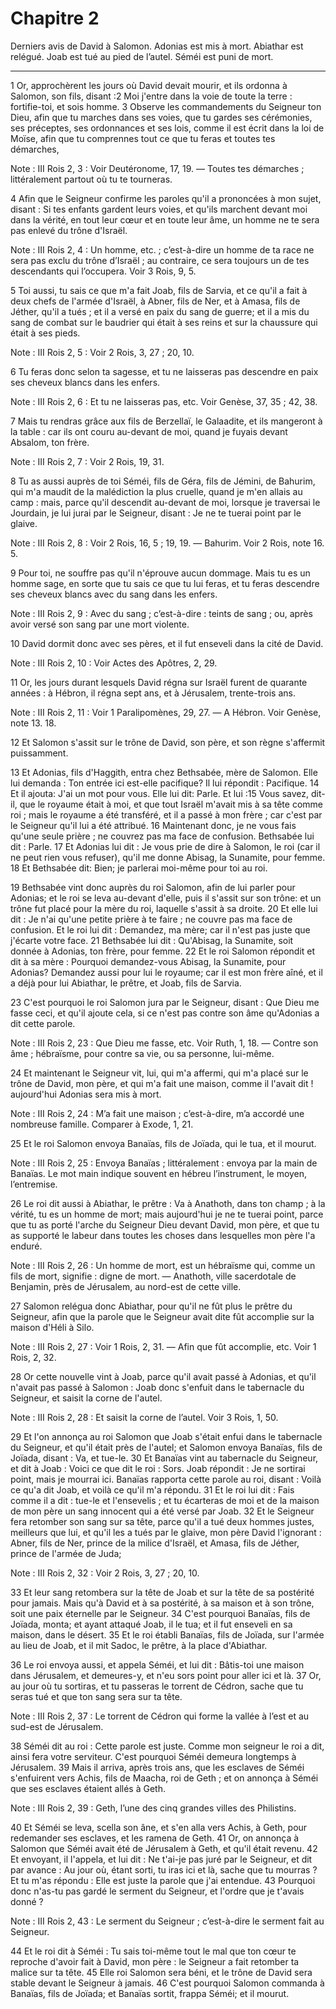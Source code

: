 # Chapitre 2

Derniers avis de David à Salomon.
Adonias est mis à mort.
Abiathar est relégué.
Joab est tué au pied de l’autel.
Séméi est puni de mort.

***

1 Or, approchèrent les jours où David devait mourir, et ils ordonna à Salomon, son fils, disant :2 Moi j'entre dans la voie de toute la terre : fortifie-toi, et sois homme. 3 Observe les commandements du Seigneur ton Dieu, afin que tu marches dans ses voies, que tu gardes ses cérémonies, ses préceptes, ses ordonnances et ses lois, comme il est écrit dans la loi de Moïse, afin que tu comprennes tout ce que tu feras et toutes tes démarches,

<span class="bible-note">Note : </span> III Rois 2, 3 : Voir Deutéronome, 17, 19. ― Toutes tes démarches ; littéralement partout où tu te tourneras.

4 Afin que le Seigneur confirme les paroles qu'il a prononcées à mon sujet, disant : Si tes enfants gardent leurs voies, et qu'ils marchent devant moi dans la vérité, en tout leur cœur et en toute leur âme, un homme ne te sera pas enlevé du trône d'Israël.

<span class="bible-note">Note : </span> III Rois 2, 4 : Un homme, etc. ; c’est-à-dire un homme de ta race ne sera pas exclu du trône d’Israël ; au contraire, ce sera toujours un de tes descendants qui l’occupera. Voir 3 Rois, 9, 5.

5 Toi aussi, tu sais ce que m'a fait Joab, fils de Sarvia, et ce qu'il a fait à deux chefs de l'armée d'Israël, à Abner, fils de Ner, et à Amasa, fils de Jéther, qu'il a tués ; et il a versé en paix du sang de guerre; et il a mis du sang de combat sur le baudrier qui était à ses reins et sur la chaussure qui était à ses pieds.

<span class="bible-note">Note : </span> III Rois 2, 5 : Voir 2 Rois, 3, 27 ; 20, 10.

6 Tu feras donc selon ta sagesse, et tu ne laisseras pas descendre en paix ses cheveux blancs dans les enfers.

<span class="bible-note">Note : </span> III Rois 2, 6 : Et tu ne laisseras pas, etc. Voir Genèse, 37, 35 ; 42, 38.

7 Mais tu rendras grâce aux fils de Berzellaï, le Galaadite, et ils mangeront à la table : car ils ont couru au-devant de moi, quand je fuyais devant Absalom, ton frère.

<span class="bible-note">Note : </span> III Rois 2, 7 : Voir 2 Rois, 19, 31.

8 Tu as aussi auprès de toi Séméi, fils de Géra, fils de Jémini, de Bahurim, qui m'a maudit de la malédiction la plus cruelle, quand je m'en allais au camp : mais, parce qu'il descendit au-devant de moi, lorsque je traversai le Jourdain, je lui jurai par le Seigneur, disant : Je ne te tuerai point par le glaive.

<span class="bible-note">Note : </span> III Rois 2, 8 : Voir 2 Rois, 16, 5 ; 19, 19. ― Bahurim. Voir 2 Rois, note 16. 5.

9 Pour toi, ne souffre pas qu'il n'éprouve aucun dommage. Mais tu es un homme sage, en sorte que tu sais ce que tu lui feras, et tu feras descendre ses cheveux blancs avec du sang dans les enfers.

<span class="bible-note">Note : </span> III Rois 2, 9 : Avec du sang ; c’est-à-dire : teints de sang ; ou, après avoir versé son sang par une mort violente.


10 David dormit donc avec ses pères, et il fut enseveli dans la cité de David.

<span class="bible-note">Note : </span> III Rois 2, 10 : Voir Actes des Apôtres, 2, 29.

11 Or, les jours durant lesquels David régna sur Israël furent de quarante années : à Hébron, il régna sept ans, et à Jérusalem, trente-trois ans.

<span class="bible-note">Note : </span> III Rois 2, 11 : Voir 1 Paralipomènes, 29, 27. ― A Hébron. Voir Genèse, note 13. 18.

12 Et Salomon s'assit sur le trône de David, son père, et son règne s'affermit puissamment.


13 Et Adonias, fils d'Haggith, entra chez Bethsabée, mère de Salomon. Elle lui demanda : Ton entrée ici est-elle pacifique? Il lui répondit : Pacifique. 14 Et il ajouta: J'ai un mot pour vous. Elle lui dit: Parle. Et lui :15 Vous savez, dit-il, que le royaume était à moi, et que tout Israël m'avait mis à sa tête comme roi ; mais le royaume a été transféré, et il a passé à mon frère ; car c'est par le Seigneur qu'il lui a été attribué. 16 Maintenant donc, je ne vous fais qu'une seule prière ; ne couvrez pas ma face de confusion. Bethsabée lui dit : Parle. 17 Et Adonias lui dit : Je vous prie de dire à Salomon, le roi (car il ne peut rien vous refuser), qu'il me donne Abisag, la Sunamite, pour femme. 18 Et Bethsabée dit: Bien; je parlerai moi-même pour toi au roi.


19 Bethsabée vint donc auprès du roi Salomon, afin de lui parler pour Adonias; et le roi se leva au-devant d'elle, puis il s'assit sur son trône: et un trône fut placé pour la mère du roi, laquelle s'assit à sa droite. 20 Et elle lui dit : Je n'ai qu'une petite prière à te faire ; ne couvre pas ma face de confusion. Et le roi lui dit : Demandez, ma mère; car il n'est pas juste que j'écarte votre face. 21 Bethsabée lui dit : Qu'Abisag, la Sunamite, soit donnée à Adonias, ton frère, pour femme. 22 Et le roi Salomon répondit et dit à sa mère : Pourquoi demandez-vous Abisag, la Sunamite, pour Adonias? Demandez aussi pour lui le royaume; car il est mon frère aîné, et il a déjà pour lui Abiathar, le prêtre, et Joab, fils de Sarvia.


23 C'est pourquoi le roi Salomon jura par le Seigneur, disant : Que Dieu me fasse ceci, et qu'il ajoute cela, si ce n'est pas contre son âme qu'Adonias a dit cette parole.

<span class="bible-note">Note : </span> III Rois 2, 23 : Que Dieu me fasse, etc. Voir Ruth, 1, 18. ― Contre son âme ; hébraïsme, pour contre sa vie, ou sa personne, lui-même.

24 Et maintenant le Seigneur vit, lui, qui m'a affermi, qui m'a placé sur le trône de David, mon père, et qui m'a fait une maison, comme il l'avait dit ! aujourd'hui Adonias sera mis à mort.

<span class="bible-note">Note : </span> III Rois 2, 24 : M’a fait une maison ; c’est-à-dire, m’a accordé une nombreuse famille. Comparer à Exode, 1, 21.

25 Et le roi Salomon envoya Banaïas, fils de Joïada, qui le tua, et il mourut.

<span class="bible-note">Note : </span> III Rois 2, 25 : Envoya Banaïas ; littéralement : envoya par la main de Banaïas. Le mot main indique souvent en hébreu l’instrument, le moyen, l’entremise.


26 Le roi dit aussi à Abiathar, le prêtre : Va à Anathoth, dans ton champ ; à la vérité, tu es un homme de mort; mais aujourd'hui je ne te tuerai point, parce que tu as porté l'arche du Seigneur Dieu devant David, mon père, et que tu as supporté le labeur dans toutes les choses dans lesquelles mon père l'a enduré.

<span class="bible-note">Note : </span> III Rois 2, 26 : Un homme de mort, est un hébraïsme qui, comme un fils de mort, signifie : digne de mort. ― Anathoth, ville sacerdotale de Benjamin, près de Jérusalem, au nord-est de cette ville.

27 Salomon relégua donc Abiathar, pour qu'il ne fût plus le prêtre du Seigneur, afin que la parole que le Seigneur avait dite fût accomplie sur la maison d'Héli à Silo.

<span class="bible-note">Note : </span> III Rois 2, 27 : Voir 1 Rois, 2, 31. ― Afin que fût accomplie, etc. Voir 1 Rois, 2, 32.


28 Or cette nouvelle vint à Joab, parce qu'il avait passé à Adonias, et qu'il n'avait pas passé à Salomon : Joab donc s'enfuit dans le tabernacle du Seigneur, et saisit la corne de l'autel.

<span class="bible-note">Note : </span> III Rois 2, 28 : Et saisit la corne de l’autel. Voir 3 Rois, 1, 50.

29 Et l'on annonça au roi Salomon que Joab s'était enfui dans le tabernacle du Seigneur, et qu'il était près de l'autel; et Salomon envoya Banaïas, fils de Joïada, disant : Va, et tue-le. 30 Et Banaïas vint au tabernacle du Seigneur, et dit à Joab : Voici ce que dit le roi : Sors. Joab répondit : Je ne sortirai point, mais je mourrai ici. Banaïas rapporta cette parole au roi, disant : Voilà ce qu'a dit Joab, et voilà ce qu'il m'a répondu. 31 Et le roi lui dit : Fais comme il a dit : tue-le et l'ensevelis ; et tu écarteras de moi et de la maison de mon père un sang innocent qui a été versé par Joab. 32 Et le Seigneur fera retomber son sang sur sa tête, parce qu'il a tué deux hommes justes, meilleurs que lui, et qu'il les a tués par le glaive, mon père David l'ignorant : Abner, fils de Ner, prince de la milice d'Israël, et Amasa, fils de Jéther, prince de l'armée de Juda;

<span class="bible-note">Note : </span> III Rois 2, 32 : Voir 2 Rois, 3, 27 ; 20, 10.

33 Et leur sang retombera sur la tête de Joab et sur la tête de sa postérité pour jamais. Mais qu'à David et à sa postérité, à sa maison et à son trône, soit une paix éternelle par le Seigneur. 34 C'est pourquoi Banaïas, fils de Joïada, monta; et ayant attaqué Joab, il le tua; et il fut enseveli en sa maison, dans le désert. 35 Et le roi établi Banaïas, fils de Joïada, sur l'armée au lieu de Joab, et il mit Sadoc, le prêtre, à la place d'Abiathar.


36 Le roi envoya aussi, et appela Séméi, et lui dit : Bâtis-toi une maison dans Jérusalem, et demeures-y, et n'eu sors point pour aller ici et là. 37 Or, au jour où tu sortiras, et tu passeras le torrent de Cédron, sache que tu seras tué et que ton sang sera sur ta tête.

<span class="bible-note">Note : </span> III Rois 2, 37 : Le torrent de Cédron qui forme la vallée à l’est et au sud-est de Jérusalem.

38 Séméi dit au roi : Cette parole est juste. Comme mon seigneur le roi a dit, ainsi fera votre serviteur. C'est pourquoi Séméi demeura longtemps à Jérusalem. 39 Mais il arriva, après trois ans, que les esclaves de Séméi s'enfuirent vers Achis, fils de Maacha, roi de Geth ; et on annonça à Séméi que ses esclaves étaient allés à Geth.

<span class="bible-note">Note : </span> III Rois 2, 39 : Geth, l’une des cinq grandes villes des Philistins.

40 Et Séméi se leva, scella son âne, et s'en alla vers Achis, à Geth, pour redemander ses esclaves, et les ramena de Geth. 41 Or, on annonça à Salomon que Séméi avait été de Jérusalem à Geth, et qu'il était revenu. 42 Et envoyant, il l'appela, et lui dit : Ne t'ai-je pas juré par le Seigneur, et dit par avance : Au jour où, étant sorti, tu iras ici et là, sache que tu mourras ? Et tu m'as répondu : Elle est juste la parole que j'ai entendue. 43 Pourquoi donc n'as-tu pas gardé le serment du Seigneur, et l'ordre que je t'avais donné ?

<span class="bible-note">Note : </span> III Rois 2, 43 : Le serment du Seigneur ; c’est-à-dire le serment fait au Seigneur.

44 Et le roi dit à Séméi : Tu sais toi-même tout le mal que ton cœur te reproche d'avoir fait à David, mon père : le Seigneur a fait retomber ta malice sur ta tête. 45 Elle roi Salomon sera béni, et le trône de David sera stable devant le Seigneur à jamais. 46 C'est pourquoi Salomon commanda à Banaïas, fils de Joïada; et Banaïas sortit, frappa Séméi; et il mourut.


